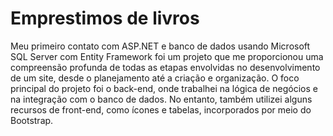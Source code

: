 # Emprestimos de livros 
Meu primeiro contato com ASP.NET e banco de dados usando Microsoft SQL Server com Entity Framework foi um projeto que me proporcionou uma compreensão profunda de todas as etapas envolvidas no desenvolvimento de um site, desde o planejamento até a criação e organização. O foco principal do projeto foi o back-end, onde trabalhei na lógica de negócios e na integração com o banco de dados. No entanto, também utilizei alguns recursos de front-end, como ícones e tabelas, incorporados por meio do Bootstrap.


